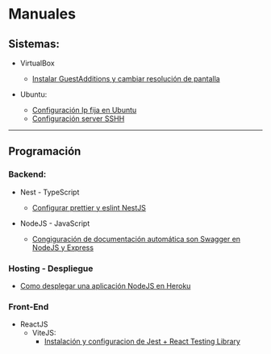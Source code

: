 # Manuales

## Sistemas:
* VirtualBox
    - [Instalar GuestAdditions y cambiar resolución de pantalla](https://github.com/AlexAlonsoMontero/Manuales/blob/main/Sistemas/VirtualBox%20y%20Ubuntu/UbuntuServerGuestAdditions.md)
    
* Ubuntu:

    - [Configuración Ip fija en Ubuntu](https://github.com/AlexAlonsoMontero/Manuales/blob/main/Sistemas/VirtualBox%20y%20Ubuntu/UbuntuServIpFIja.md)
    - [Configuración server SSHH](https://github.com/AlexAlonsoMontero/Manuales/blob/main/Sistemas/VirtualBox%20y%20Ubuntu/UbuntuServSSHConfig.md)
<hr> 

## Programación

### Backend:
* Nest - TypeScript
    * [Configurar prettier y eslint NestJS](https://gist.github.com/AlexAlonsoMontero/020e8524838cf6f737b584bfe2eb52d3)

* NodeJS - JavaScript
    * [Congiguración de documentación automática son Swagger en NodeJS y Express](https://gist.github.com/AlexAlonsoMontero/41e0779615b1051781af28ac013f3c2f)

### Hosting - Despliegue
* [Como desplegar una aplicación NodeJS en Heroku](https://gist.github.com/AlexAlonsoMontero/fd43ef9b9b861816de8f3c1287262fd3)

### Front-End
* ReactJS
    - ViteJS: 
        - [Instalación y configuracion de Jest + React Testing Library](https://gist.github.com/AlexAlonsoMontero/981815de517902322f7a1c6b7bae9baf)
    